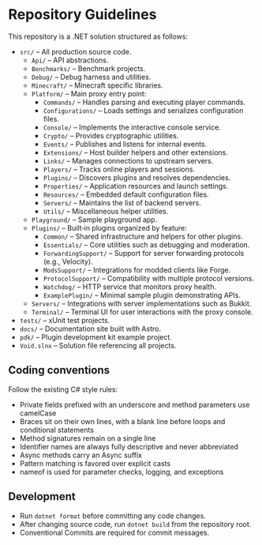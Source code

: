 # Repository Guidelines

This repository is a .NET solution structured as follows:

- `src/` – All production source code.
  - `Api/` – API abstractions.
  - `Benchmarks/` – Benchmark projects.
  - `Debug/` – Debug harness and utilities.
  - `Minecraft/` – Minecraft specific libraries.
  - `Platform/` – Main proxy entry point:
    - `Commands/` – Handles parsing and executing player commands.
    - `Configurations/` – Loads settings and serializes configuration files.
    - `Console/` – Implements the interactive console service.
    - `Crypto/` – Provides cryptographic utilities.
    - `Events/` – Publishes and listens for internal events.
    - `Extensions/` – Host builder helpers and other extensions.
    - `Links/` – Manages connections to upstream servers.
    - `Players/` – Tracks online players and sessions.
    - `Plugins/` – Discovers plugins and resolves dependencies.
    - `Properties/` – Application resources and launch settings.
    - `Resources/` – Embedded default configuration files.
    - `Servers/` – Maintains the list of backend servers.
    - `Utils/` – Miscellaneous helper utilities.
  - `Playground/` – Sample playground app.
  - `Plugins/` – Built‑in plugins organized by feature:
    - `Common/` – Shared infrastructure and helpers for other plugins.
    - `Essentials/` – Core utilities such as debugging and moderation.
    - `ForwardingSupport/` – Support for server forwarding protocols (e.g., Velocity).
    - `ModsSupport/` – Integrations for modded clients like Forge.
    - `ProtocolSupport/` – Compatibility with multiple protocol versions.
    - `Watchdog/` – HTTP service that monitors proxy health.
    - `ExamplePlugin/` – Minimal sample plugin demonstrating APIs.
  - `Servers/` – Integrations with server implementations such as Bukkit.
  - `Terminal/` – Terminal UI for user interactions with the proxy console.
- `tests/` – xUnit test projects.
- `docs/` – Documentation site built with Astro.
- `pdk/` – Plugin development kit example project.
- `Void.slnx` – Solution file referencing all projects.

## Coding conventions

Follow the existing C# style rules:
  - Private fields prefixed with an underscore and method parameters use camelCase
  - Braces sit on their own lines, with a blank line before loops and conditional statements
  - Method signatures remain on a single line
  - Identifier names are always fully descriptive and never abbreviated
  - Async methods carry an Async suffix
  - Pattern matching is favored over explicit casts
  - nameof is used for parameter checks, logging, and exceptions

## Development

- Run `dotnet format` before committing any code changes.
- After changing source code, run `dotnet build` from the repository root.
- Conventional Commits are required for commit messages.
